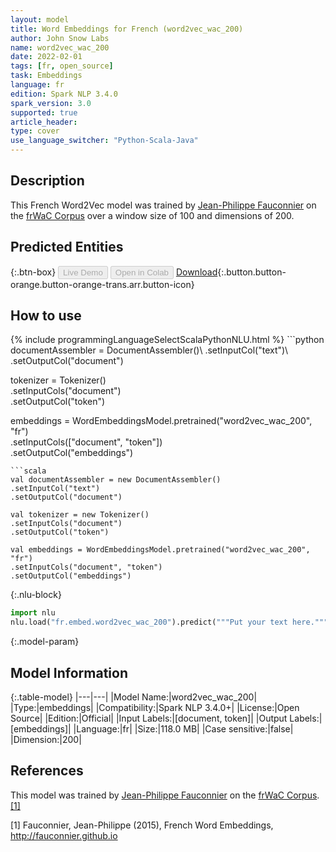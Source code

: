 ```yaml
---
layout: model
title: Word Embeddings for French (word2vec_wac_200)
author: John Snow Labs
name: word2vec_wac_200
date: 2022-02-01
tags: [fr, open_source]
task: Embeddings
language: fr
edition: Spark NLP 3.4.0
spark_version: 3.0
supported: true
article_header:
type: cover
use_language_switcher: "Python-Scala-Java"
---
```


## Description

This French Word2Vec model was trained by [Jean-Philippe Fauconnier](https://fauconnier.github.io/) on the [frWaC Corpus](https://wacky.sslmit.unibo.it/doku.php?id=corpora) over a window size of 100 and dimensions of 200.

## Predicted Entities



{:.btn-box}
<button class="button button-orange" disabled>Live Demo</button>
<button class="button button-orange" disabled>Open in Colab</button>
[Download](https://s3.amazonaws.com/auxdata.johnsnowlabs.com/public/models/word2vec_wac_200_fr_3.4.0_3.0_1643751580352.zip){:.button.button-orange.button-orange-trans.arr.button-icon}

## How to use



<div class="tabs-box" markdown="1">
{% include programmingLanguageSelectScalaPythonNLU.html %}
```python
documentAssembler = DocumentAssembler()\
.setInputCol("text")\
.setOutputCol("document")

tokenizer = Tokenizer()\
.setInputCols("document")\
.setOutputCol("token")

embeddings = WordEmbeddingsModel.pretrained("word2vec_wac_200", "fr")\
.setInputCols(["document", "token"])\
.setOutputCol("embeddings")
```
```scala
val documentAssembler = new DocumentAssembler()
.setInputCol("text")
.setOutputCol("document")

val tokenizer = new Tokenizer()
.setInputCols("document")
.setOutputCol("token")

val embeddings = WordEmbeddingsModel.pretrained("word2vec_wac_200", "fr")
.setInputCols("document", "token")
.setOutputCol("embeddings")
```


{:.nlu-block}
```python
import nlu
nlu.load("fr.embed.word2vec_wac_200").predict("""Put your text here.""")
```

</div>

{:.model-param}
## Model Information

{:.table-model}
|---|---|
|Model Name:|word2vec_wac_200|
|Type:|embeddings|
|Compatibility:|Spark NLP 3.4.0+|
|License:|Open Source|
|Edition:|Official|
|Input Labels:|[document, token]|
|Output Labels:|[embeddings]|
|Language:|fr|
|Size:|118.0 MB|
|Case sensitive:|false|
|Dimension:|200|

## References

This model was trained by [Jean-Philippe Fauconnier](https://fauconnier.github.io/) on the [frWaC Corpus](https://wacky.sslmit.unibo.it/doku.php?id=corpora). [[1]](#1)

<a id="1">[1]</a>
Fauconnier, Jean-Philippe (2015), French Word Embeddings, http://fauconnier.github.io